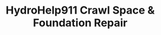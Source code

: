 ---
title: "HydroHelp911 Crawl Space & Foundation Repair"
url: /asheville/hydrohelp911-crawl-space-and-foundation-repair/
shop: shop
---